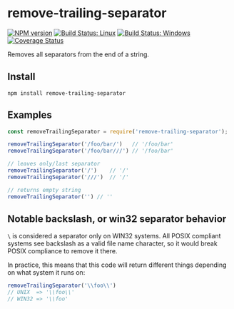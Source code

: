 # remove-trailing-separator

[![NPM version][npm-img]][npm-url] [![Build Status: Linux][travis-img]][travis-url] [![Build Status: Windows][appveyor-img]][appveyor-url] [![Coverage Status][coveralls-img]][coveralls-url]

Removes all separators from the end of a string.












































































<extoc></extoc>

## Install

```
npm install remove-trailing-separator
```

## Examples

```js
const removeTrailingSeparator = require('remove-trailing-separator');

removeTrailingSeparator('/foo/bar/')   // '/foo/bar'
removeTrailingSeparator('/foo/bar///') // '/foo/bar'

// leaves only/last separator
removeTrailingSeparator('/')    // '/'
removeTrailingSeparator('///')  // '/'

// returns empty string
removeTrailingSeparator('') // ''
```

## Notable backslash, or win32 separator behavior

`\` is considered a separator only on WIN32 systems. All POSIX compliant systems
see backslash as a valid file name character, so it would break POSIX compliance
to remove it there.

In practice, this means that this code will return different things depending on
what system it runs on:

```js
removeTrailingSeparator('\\foo\\')
// UNIX  => '\\foo\\'
// WIN32 => '\\foo'
```

[npm-url]: https://npmjs.org/package/remove-trailing-separator
[npm-img]: https://badge.fury.io/js/remove-trailing-separator.svg
[travis-url]: https://travis-ci.org/darsain/remove-trailing-separator
[travis-img]: https://travis-ci.org/darsain/remove-trailing-separator.svg?branch=master
[appveyor-url]: https://ci.appveyor.com/project/darsain/remove-trailing-separator/branch/master
[appveyor-img]: https://ci.appveyor.com/api/projects/status/wvg9a93rrq95n2xl/branch/master?svg=true
[coveralls-url]: https://coveralls.io/github/darsain/remove-trailing-separator?branch=master
[coveralls-img]: https://coveralls.io/repos/github/darsain/remove-trailing-separator/badge.svg?branch=master
